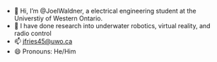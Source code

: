 - 👋 Hi, I’m @JoelWaldner, a electrical engineering student at the Universtiy of Western Ontario.
- 👀 I have done research into underwater robotics, virtual reality, and radio control
- 📫 jfries45@uwo.ca
- 😄 Pronouns: He/Him


<!---
JoelWaldner/JoelWaldner is a ✨ special ✨ repository because its `README.md` (this file) appears on your GitHub profile.
You can click the Preview link to take a look at your changes.
--->
